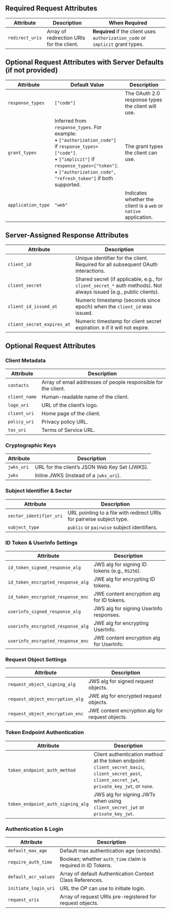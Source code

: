 ## Required Request Attributes 

| Attribute       | Description                               | When Required                                                                   |
| --------------- | ----------------------------------------- | ------------------------------------------------------------------------------- |
| `redirect_uris` | Array of redirection URIs for the client. | **Required** if the client uses `authorization_code` or `implicit` grant types. |


## Optional Request Attributes with Server Defaults (if not provided)

| Attribute          | Default Value                                                                                                                                                                                                                 | Description                                                      |
| ------------------ | ----------------------------------------------------------------------------------------------------------------------------------------------------------------------------------------------------------------------------- | ---------------------------------------------------------------- |
| `response_types`   | `["code"]`                                                                                                                                                                                                                    | The OAuth 2.0 response types the client will use.                |
| `grant_types`      | Inferred from `response_types`. For example:<br>• `["authorization_code"]` if `response_types=["code"]`.<br>• `["implicit"]` if `response_types=["token"]`.<br>• `["authorization_code", "refresh_token"]` if both supported. | The grant types the client can use.                              |
| `application_type` | `"web"`                                                                                                                                                                                                                       | Indicates whether the client is a `web` or `native` application. |


## Server-Assigned Response Attributes

| Attribute                  | Description                                                                                                        |
| -------------------------- | ------------------------------------------------------------------------------------------------------------------ |
| `client_id`                | Unique identifier for the client. Required for all subsequent OAuth interactions.                                  |
| `client_secret`            | Shared secret (if applicable, e.g., for `client_secret_*` auth methods). Not always issued (e.g., public clients). |
| `client_id_issued_at`      | Numeric timestamp (seconds since epoch) when the `client_id` was issued.                                           |
| `client_secret_expires_at` | Numeric timestamp for client secret expiration. `0` if it will not expire.                                         |


## Optional Request Attributes 

### Client Metadata

| Attribute     | Description                                                    |
| ------------- | -------------------------------------------------------------- |
| `contacts`    | Array of email addresses of people responsible for the client. |
| `client_name` | Human-readable name of the client.                             |
| `logo_uri`    | URL of the client’s logo.                                      |
| `client_uri`  | Home page of the client.                                       |
| `policy_uri`  | Privacy policy URL.                                            |
| `tos_uri`     | Terms of Service URL.                                          |

### Cryptographic Keys

| Attribute  | Description                                   |
| ---------- | --------------------------------------------- |
| `jwks_uri` | URL for the client’s JSON Web Key Set (JWKS). |
| `jwks`     | Inline JWKS (instead of a `jwks_uri`).        |

### Subject Identifier & Sector

| Attribute               | Description                                                          |
| ----------------------- | -------------------------------------------------------------------- |
| `sector_identifier_uri` | URL pointing to a file with redirect URIs for pairwise subject type. |
| `subject_type`          | `public` or `pairwise` subject identifiers.                          |


### ID Token & UserInfo Settings

| Attribute                         | Description                                    |
| --------------------------------- | ---------------------------------------------- |
| `id_token_signed_response_alg`    | JWS alg for signing ID tokens (e.g., `RS256`). |
| `id_token_encrypted_response_alg` | JWE alg for encrypting ID tokens.              |
| `id_token_encrypted_response_enc` | JWE content encryption alg for ID tokens.      |
| `userinfo_signed_response_alg`    | JWS alg for signing UserInfo responses.        |
| `userinfo_encrypted_response_alg` | JWE alg for encrypting UserInfo.               |
| `userinfo_encrypted_response_enc` | JWE content encryption alg for UserInfo.       |

### Request Object Settings

| Attribute                       | Description                                     |
| ------------------------------- | ----------------------------------------------- |
| `request_object_signing_alg`    | JWS alg for signed request objects.             |
| `request_object_encryption_alg` | JWE alg for encrypted request objects.          |
| `request_object_encryption_enc` | JWE content encryption alg for request objects. |


### Token Endpoint Authentication

| Attribute                         | Description                                                                                                                                             |
| --------------------------------- | ------------------------------------------------------------------------------------------------------------------------------------------------------- |
| `token_endpoint_auth_method`      | Client authentication method at the token endpoint: <br>`client_secret_basic`, `client_secret_post`, `client_secret_jwt`, `private_key_jwt`, or `none`. |
| `token_endpoint_auth_signing_alg` | JWS alg for signing JWTs when using `client_secret_jwt` or `private_key_jwt`.                                                                           |

### Authentication & Login

| Attribute            | Description                                                  |
| -------------------- | ------------------------------------------------------------ |
| `default_max_age`    | Default max authentication age (seconds).                    |
| `require_auth_time`  | Boolean; whether `auth_time` claim is required in ID Tokens. |
| `default_acr_values` | Array of default Authentication Context Class References.    |
| `initiate_login_uri` | URL the OP can use to initiate login.                        |
| `request_uris`       | Array of request URIs pre-registered for request objects.    |
